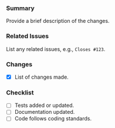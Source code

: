 ### Summary
Provide a brief description of the changes.

### Related Issues
List any related issues, e.g., `Closes #123`.

### Changes
- [x] List of changes made.

### Checklist
- [ ] Tests added or updated.
- [ ] Documentation updated.
- [ ] Code follows coding standards.
